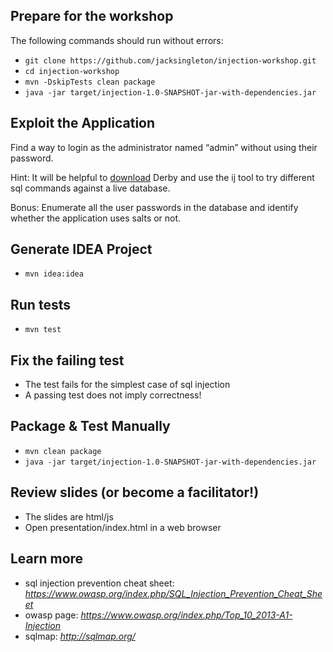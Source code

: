 ## Prepare for the workshop

The following commands should run without errors:

* `git clone https://github.com/jacksingleton/injection-workshop.git`
* `cd injection-workshop`
* `mvn -DskipTests clean package`
* `java -jar target/injection-1.0-SNAPSHOT-jar-with-dependencies.jar`

## Exploit the Application

Find a way to login as the administrator named “admin” without using their password.

Hint: It will be helpful to [download](https://db.apache.org/derby/derby_downloads.html) Derby and use
the ij tool to try different sql commands against a live database.

Bonus:
Enumerate all the user passwords in the database and identify whether the
application uses salts or not.

## Generate IDEA Project
* ```mvn idea:idea```

## Run tests
* ```mvn test```

## Fix the failing test
* The test fails for the simplest case of sql injection
* A passing test does not imply correctness!

## Package & Test Manually
* ```mvn clean package```
* ```java -jar target/injection-1.0-SNAPSHOT-jar-with-dependencies.jar```

## Review slides (or become a facilitator!)
* The slides are html/js
* Open presentation/index.html in a web browser

## Learn more

- sql injection prevention cheat sheet:
  *https://www.owasp.org/index.php/SQL_Injection_Prevention_Cheat_Sheet*
- owasp page: *https://www.owasp.org/index.php/Top_10_2013-A1-Injection*
- sqlmap: *http://sqlmap.org/*
